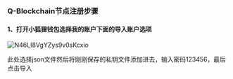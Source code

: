 ### Q-Blockchain节点注册步骤

#### 1、打开小狐狸钱包选择我的账户下面的导入账户选项

![N46LI8VgYZys9v0sKcxio](https://user-images.githubusercontent.com/100336530/209770252-4b193c16-7a90-43ca-bf84-6d2d3cc5748d.png)

此处选择json文件然后将刚刚保存的私钥文件添加进去，输入密码123456，最后点击导入




